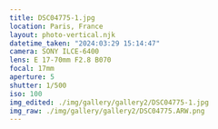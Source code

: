 ```yaml
---
title: DSC04775-1.jpg
location: Paris, France
layout: photo-vertical.njk
datetime_taken: "2024:03:29 15:14:47"
camera: SONY ILCE-6400
lens: E 17-70mm F2.8 B070
focal: 17mm
aperture: 5
shutter: 1/500
iso: 100
img_edited: ./img/gallery/gallery2/DSC04775-1.jpg
img_raw: ./img/gallery/gallery2/DSC04775.ARW.png
---
```

